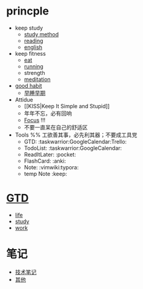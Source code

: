 # princple
  * keep study
    * [study method](study-method)
    * [reading](reading)
    * [english](english)
  * keep fitness
    * [eat](eat)
    * [running](running)
    * strength
    * [meditation](meditation)
  * [good habit](habit)
    * [早睡早期](早睡早期)
  * Attidue
    * [[KISS|Keep It Simple and Stupid]]
    * 年年不忘，必有回响
    * [Focus](Focus) !!!
    * 不要一直呆在自己的舒适区
  * Tools
    %% 工欲善其事，必先利其器；不要成工具党
    * GTD: :taskwarrior:GoogleCalendar:Trello:
    * TodoList: :taskwarrior:GoogleCalendar:
    * ReadItLater: :pocket:
    * FlashCard: :anki:
    * Note: :vimwiki:typora:
    * temp Note :keep:


# [GTD](GTD)
  * [life](life)
  * [study](study)
  * [work](work)

# 笔记
  * [技术笔记](note)
  * [其他](./Misellanies)
